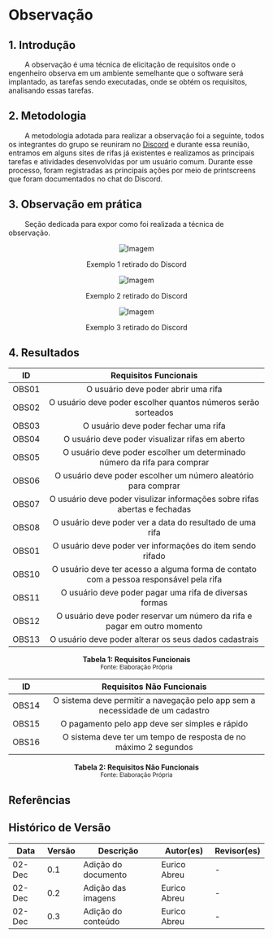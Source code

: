 # Observação

## 1. Introdução

&emsp;&emsp; A observação é uma técnica de elicitação de requisitos onde o engenheiro observa em um ambiente semelhante que o software será implantado, as tarefas sendo executadas, onde se obtém os requisitos, analisando essas tarefas.

## 2. Metodologia

&emsp;&emsp; A metodologia adotada para realizar a observação foi a seguinte, todos os integrantes do grupo se reuniram no [Discord](Base/metodologiasAdotadas.md) e durante essa reunião, entramos em alguns sites de rifas já existentes e realizamos as principais tarefas e atividades desenvolvidas por um usuário comum. Durante esse processo, foram registradas as principais ações por meio de printscreens que foram documentados no chat do Discord.

## 3. Observação em prática

&emsp;&emsp; Seção dedicada para expor como foi realizada a técnica de observação.

<center>

![Imagem](../assets/observacao1.png)

Exemplo 1 retirado do Discord

</center>

<center>

![Imagem](../assets/observacao2.png)

Exemplo 2 retirado do Discord

</center>

<center>

![Imagem](../assets/observacao3.png)

Exemplo 3 retirado do Discord

</center>

## 4. Resultados

|  ID   |                              Requisitos Funcionais                               |
| :---: | :------------------------------------------------------------------------------: |
| OBS01 |O usuário deve poder abrir uma rifa|
| OBS02 |O usuário deve poder escolher quantos números serão sorteados|
| OBS03 |O usuário deve poder fechar uma rifa|
| OBS04 |O usuário deve poder visualizar rifas em aberto|
| OBS05 |O usuário deve poder escolher um determinado número da rifa para comprar|
| OBS06 |O usuário deve poder escolher um número aleatório para comprar|
| OBS07 |O usuário deve poder visulizar informações sobre rifas abertas e fechadas|
| OBS08 |O usuário deve poder ver a data do resultado de uma rifa|
| OBS01 |O usuário deve poder ver informações do item sendo rifado|
| OBS10 |O usuário deve ter acesso a alguma forma de contato com a pessoa responsável pela rifa|
| OBS11 |O usuário deve poder pagar uma rifa de diversas formas|
| OBS12 |O usuário deve poder reservar um número da rifa e pagar em outro momento|
| OBS13 |O usuário deve poder alterar os seus dados cadastrais|


<figcaption align='center'>
    <b>Tabela 1: Requisitos Funcionais  </b>
    <br><small> Fonte: Elaboração Própria </small>
</figcaption>

|  ID   |                                        Requisitos Não Funcionais                                         |
| :---: | :------------------------------------------------------------------------------------------------------: |
| OBS14 |O sistema deve permitir a navegação pelo app sem a necessidade de um cadastro|
| OBS15 |O pagamento pelo app deve ser simples e rápido|
| OBS16 |O sistema deve ter um tempo de resposta de no máximo 2 segundos|


<figcaption align='center'>
    <b>Tabela 2: Requisitos Não Funcionais  </b>
    <br><small> Fonte: Elaboração Própria </small>
</figcaption>

## Referências

## Histórico de Versão

| Data   | Versão | Descrição            | Autor(es)       | Revisor(es)|
|--------|--------|----------------------|-----------------|-------------|
| 02-Dec | 0.1    | Adição do documento | Eurico Abreu | - |
| 02-Dec | 0.2    | Adição das imagens | Eurico Abreu | - |
| 02-Dec | 0.3    | Adição do conteúdo | Eurico Abreu | - |
